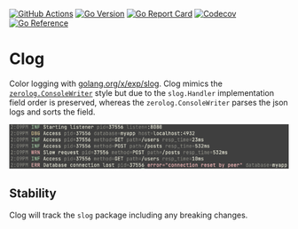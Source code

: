 [![GitHub Actions](https://img.shields.io/github/actions/workflow/status/endobit/clog/test.yaml)](https://github.com/endobit/clog/actions?query=workflow%3Atest)
[![Go Version](https://img.shields.io/github/go-mod/go-version/endobit/clog)](https://img.shields.io/github/go-mod/go-version/endobit/clog)
[![Go Report Card](https://goreportcard.com/badge/github.com/endobit/clog)](https://goreportcard.com/report/github.com/endobit/clog)
[![Codecov](https://codecov.io/gh/endobit/oui/branch/main/graph/badge.svg)](https://codecov.io/gh/endobit/clog)
[![Go Reference](https://pkg.go.dev/badge/github.com/endobit/clog.svg)](https://pkg.go.dev/github.com/endobit/clog)

# Clog

Color logging with
[golang.org/x/exp/slog](https://pkg.go.dev/golang.org/x/exp/slog). Clog mimics
the [`zerolog.ConsoleWriter`](https://github.com/rs/zerolog#readme) style but
due to the `slog.Handler` implementation field order is preserved, whereas the
`zerolog.ConsoleWriter` parses the json logs and sorts the field.

![Logging Sample](sample.png)

## Stability

Clog will track the `slog` package including any breaking changes.








